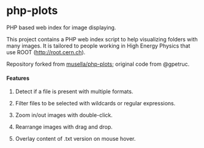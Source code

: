 php-plots
=========

PHP based web index for image displaying.

This project contains a PHP web index script to help visualizing folders with many images.
It is tailored to people working in High Energy Physics that use ROOT (http://root.cern.ch).

Repository forked from [musella/php-plots](https://github.com/musella/php-plots);
original code from @gpetruc.

#### Features

1. Detect if a file is present with multiple formats.

1. Filter files to be selected with wildcards or regular expressions.

1. Zoom in/out images with double-click.

1. Rearrange images with drag and drop.

1. Overlay content of .txt version on mouse hover.
